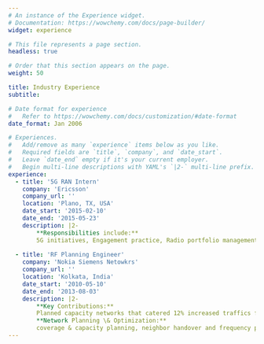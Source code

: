 ```yaml
---
# An instance of the Experience widget.
# Documentation: https://wowchemy.com/docs/page-builder/
widget: experience

# This file represents a page section.
headless: true

# Order that this section appears on the page.
weight: 50

title: Industry Experience
subtitle:

# Date format for experience
#   Refer to https://wowchemy.com/docs/customization/#date-format
date_format: Jan 2006

# Experiences.
#   Add/remove as many `experience` items below as you like.
#   Required fields are `title`, `company`, and `date_start`.
#   Leave `date_end` empty if it's your current employer.
#   Begin multi-line descriptions with YAML's `|2-` multi-line prefix.
experience:
  - title: '5G RAN Intern'
    company: 'Ericsson'
    company_url: ''
    location: 'Plano, TX, USA'
    date_start: '2015-02-10'
    date_end: '2015-05-23'
    description: |2-
        **Responsibilities include:**
        5G initiatives, Engagement practice, Radio portfolio management activities, Mobile broadband 
        
  - title: 'RF Planning Engineer'
    company: 'Nokia Siemens Netowkrs'
    company_url: ''
    location: 'Kolkata, India'
    date_start: '2010-05-10'
    date_end: '2013-08-03'
    description: |2-
        **Key Contributions:**
        Planned capacity networks that catered 12% increased traffics for the Vodafone account within a single quarter. Was the key resource to develop data visualization and mining for network and business analysis.        
        **Network Planning \& Optimization:**
        coverage & capacity planning, neighbor handover and frequency planning, network dimensioning, KPI provisioning, Dashboard validation, customer complain solution, budgeting for capacity enhancement, customer engagement practice.
---
```

